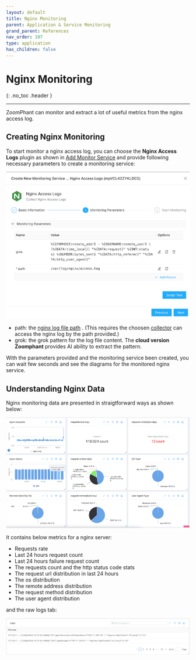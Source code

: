 ```yaml
---
layout: default
title: Nginx Monitoring
parent: Application & Service Monitoring
grand_parent: References
nav_order: 107
type: application
has_children: false
---
```


# Nginx Monitoring
{: .no_toc .header }

----
ZoomPhant can monitor and extract a lot of useful metrics from the nginx access log.


## Creating Nginx Monitoring

To start monitor a nginx access log, you can choose the **Nginx Access Logs** plugin as shown in  [Add Monitor Service](../../01_service/) and provide following necessary parameters to create a monitoring service:

![image-20240412104807271](image-20240412104807271.png)

* path: the [nginx log file path](https://docs.nginx.com/nginx/admin-guide/monitoring/logging/#setting-up-the-access-log) . (This requires the choosen [collector](../../02_collector/)  can access the nginx log by the path provided.)
* grok: the grok pattern for the log file content. The **cloud version Zoomphant** provides AI ability to extract the pattern. 

With the parameters provided and the monitoring service been created, you can wait few seconds and see the diagrams for the monitored nginx service.

## Understanding Nginx Data

Nginx monitoring data are presented in straigtforward ways as shown below:

![image-20240412110601843](image-20240412110601843.png)

It contains below metrics for a nginx server:

- Requests rate
- Last 24 hours request count
- Last 24 hours failure request count
- The requests count and the http status code stats
- The request url distribution in last 24 hours 
- The os distribution
- The remote address distribution
- The request method distribution
- The user agent distribution

and the raw logs tab:

![image-20240412110919571](image-20240412110919571.png)